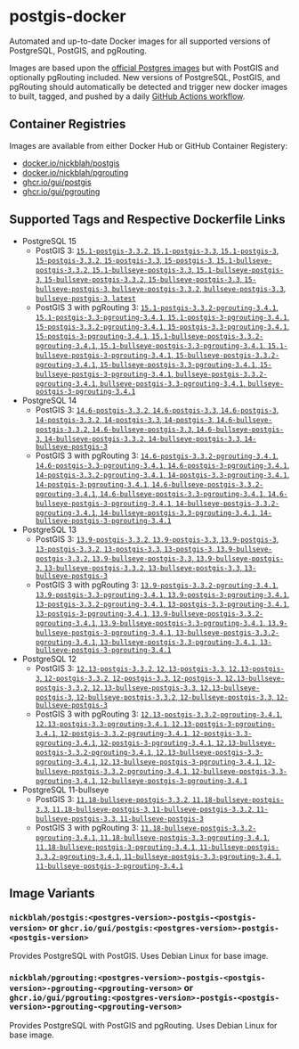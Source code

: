 # postgis-docker

Automated and up-to-date Docker images for all supported versions of PostgreSQL, PostGIS, and pgRouting.

Images are based upon the [official Postgres images](https://hub.docker.com/_/postgres) but with PostGIS and optionally pgRouting included. New versions of PostgreSQL, PostGIS, and pgRouting should automatically be detected and trigger new docker images to built, tagged, and pushed by a daily [GitHub Actions workflow](https://github.com/GUI/postgis-docker/blob/main/.github/workflows/main.yml).

## Container Registries

Images are available from either Docker Hub or GitHub Container Registery:

- [docker.io/nickblah/postgis](https://hub.docker.com/r/nickblah/postgis)
- [docker.io/nickblah/pgrouting](https://hub.docker.com/r/nickblah/pgrouting)
- [ghcr.io/gui/postgis](https://github.com/users/GUI/packages/container/package/postgis)
- [ghcr.io/gui/pgrouting](https://github.com/users/GUI/packages/container/package/pgrouting)

## Supported Tags and Respective Dockerfile Links

- PostgreSQL 15
  - PostGIS 3: [`15.1-postgis-3.3.2`, `15.1-postgis-3.3`, `15.1-postgis-3`, `15-postgis-3.3.2`, `15-postgis-3.3`, `15-postgis-3`, `15.1-bullseye-postgis-3.3.2`, `15.1-bullseye-postgis-3.3`, `15.1-bullseye-postgis-3`, `15-bullseye-postgis-3.3.2`, `15-bullseye-postgis-3.3`, `15-bullseye-postgis-3`, `bullseye-postgis-3.3.2`, `bullseye-postgis-3.3`, `bullseye-postgis-3`, `latest`](https://github.com/GUI/variant-docker/blob/main/15/bullseye/postgis-3/Dockerfile)
  - PostGIS 3 with pgRouting 3: [`15.1-postgis-3.3.2-pgrouting-3.4.1`, `15.1-postgis-3.3-pgrouting-3.4.1`, `15.1-postgis-3-pgrouting-3.4.1`, `15-postgis-3.3.2-pgrouting-3.4.1`, `15-postgis-3.3-pgrouting-3.4.1`, `15-postgis-3-pgrouting-3.4.1`, `15.1-bullseye-postgis-3.3.2-pgrouting-3.4.1`, `15.1-bullseye-postgis-3.3-pgrouting-3.4.1`, `15.1-bullseye-postgis-3-pgrouting-3.4.1`, `15-bullseye-postgis-3.3.2-pgrouting-3.4.1`, `15-bullseye-postgis-3.3-pgrouting-3.4.1`, `15-bullseye-postgis-3-pgrouting-3.4.1`, `bullseye-postgis-3.3.2-pgrouting-3.4.1`, `bullseye-postgis-3.3-pgrouting-3.4.1`, `bullseye-postgis-3-pgrouting-3.4.1`](https://github.com/GUI/variant-docker/blob/main/15/bullseye/postgis-3-pgrouting-3/Dockerfile)
- PostgreSQL 14
  - PostGIS 3: [`14.6-postgis-3.3.2`, `14.6-postgis-3.3`, `14.6-postgis-3`, `14-postgis-3.3.2`, `14-postgis-3.3`, `14-postgis-3`, `14.6-bullseye-postgis-3.3.2`, `14.6-bullseye-postgis-3.3`, `14.6-bullseye-postgis-3`, `14-bullseye-postgis-3.3.2`, `14-bullseye-postgis-3.3`, `14-bullseye-postgis-3`](https://github.com/GUI/variant-docker/blob/main/14/bullseye/postgis-3/Dockerfile)
  - PostGIS 3 with pgRouting 3: [`14.6-postgis-3.3.2-pgrouting-3.4.1`, `14.6-postgis-3.3-pgrouting-3.4.1`, `14.6-postgis-3-pgrouting-3.4.1`, `14-postgis-3.3.2-pgrouting-3.4.1`, `14-postgis-3.3-pgrouting-3.4.1`, `14-postgis-3-pgrouting-3.4.1`, `14.6-bullseye-postgis-3.3.2-pgrouting-3.4.1`, `14.6-bullseye-postgis-3.3-pgrouting-3.4.1`, `14.6-bullseye-postgis-3-pgrouting-3.4.1`, `14-bullseye-postgis-3.3.2-pgrouting-3.4.1`, `14-bullseye-postgis-3.3-pgrouting-3.4.1`, `14-bullseye-postgis-3-pgrouting-3.4.1`](https://github.com/GUI/variant-docker/blob/main/14/bullseye/postgis-3-pgrouting-3/Dockerfile)
- PostgreSQL 13
  - PostGIS 3: [`13.9-postgis-3.3.2`, `13.9-postgis-3.3`, `13.9-postgis-3`, `13-postgis-3.3.2`, `13-postgis-3.3`, `13-postgis-3`, `13.9-bullseye-postgis-3.3.2`, `13.9-bullseye-postgis-3.3`, `13.9-bullseye-postgis-3`, `13-bullseye-postgis-3.3.2`, `13-bullseye-postgis-3.3`, `13-bullseye-postgis-3`](https://github.com/GUI/variant-docker/blob/main/13/bullseye/postgis-3/Dockerfile)
  - PostGIS 3 with pgRouting 3: [`13.9-postgis-3.3.2-pgrouting-3.4.1`, `13.9-postgis-3.3-pgrouting-3.4.1`, `13.9-postgis-3-pgrouting-3.4.1`, `13-postgis-3.3.2-pgrouting-3.4.1`, `13-postgis-3.3-pgrouting-3.4.1`, `13-postgis-3-pgrouting-3.4.1`, `13.9-bullseye-postgis-3.3.2-pgrouting-3.4.1`, `13.9-bullseye-postgis-3.3-pgrouting-3.4.1`, `13.9-bullseye-postgis-3-pgrouting-3.4.1`, `13-bullseye-postgis-3.3.2-pgrouting-3.4.1`, `13-bullseye-postgis-3.3-pgrouting-3.4.1`, `13-bullseye-postgis-3-pgrouting-3.4.1`](https://github.com/GUI/variant-docker/blob/main/13/bullseye/postgis-3-pgrouting-3/Dockerfile)
- PostgreSQL 12
  - PostGIS 3: [`12.13-postgis-3.3.2`, `12.13-postgis-3.3`, `12.13-postgis-3`, `12-postgis-3.3.2`, `12-postgis-3.3`, `12-postgis-3`, `12.13-bullseye-postgis-3.3.2`, `12.13-bullseye-postgis-3.3`, `12.13-bullseye-postgis-3`, `12-bullseye-postgis-3.3.2`, `12-bullseye-postgis-3.3`, `12-bullseye-postgis-3`](https://github.com/GUI/variant-docker/blob/main/12/bullseye/postgis-3/Dockerfile)
  - PostGIS 3 with pgRouting 3: [`12.13-postgis-3.3.2-pgrouting-3.4.1`, `12.13-postgis-3.3-pgrouting-3.4.1`, `12.13-postgis-3-pgrouting-3.4.1`, `12-postgis-3.3.2-pgrouting-3.4.1`, `12-postgis-3.3-pgrouting-3.4.1`, `12-postgis-3-pgrouting-3.4.1`, `12.13-bullseye-postgis-3.3.2-pgrouting-3.4.1`, `12.13-bullseye-postgis-3.3-pgrouting-3.4.1`, `12.13-bullseye-postgis-3-pgrouting-3.4.1`, `12-bullseye-postgis-3.3.2-pgrouting-3.4.1`, `12-bullseye-postgis-3.3-pgrouting-3.4.1`, `12-bullseye-postgis-3-pgrouting-3.4.1`](https://github.com/GUI/variant-docker/blob/main/12/bullseye/postgis-3-pgrouting-3/Dockerfile)
- PostgreSQL 11-bullseye
  - PostGIS 3: [`11.18-bullseye-postgis-3.3.2`, `11.18-bullseye-postgis-3.3`, `11.18-bullseye-postgis-3`, `11-bullseye-postgis-3.3.2`, `11-bullseye-postgis-3.3`, `11-bullseye-postgis-3`](https://github.com/GUI/variant-docker/blob/main/11/bullseye/postgis-3/Dockerfile)
  - PostGIS 3 with pgRouting 3: [`11.18-bullseye-postgis-3.3.2-pgrouting-3.4.1`, `11.18-bullseye-postgis-3.3-pgrouting-3.4.1`, `11.18-bullseye-postgis-3-pgrouting-3.4.1`, `11-bullseye-postgis-3.3.2-pgrouting-3.4.1`, `11-bullseye-postgis-3.3-pgrouting-3.4.1`, `11-bullseye-postgis-3-pgrouting-3.4.1`](https://github.com/GUI/variant-docker/blob/main/11/bullseye/postgis-3-pgrouting-3/Dockerfile)

## Image Variants

### `nickblah/postgis:<postgres-version>-postgis-<postgis-version>` or `ghcr.io/gui/postgis:<postgres-version>-postgis-<postgis-version>`
Provides PostgreSQL with PostGIS. Uses Debian Linux for base image.

### `nickblah/pgrouting:<postgres-version>-postgis-<postgis-version>-pgrouting-<pgrouting-verson>` or `ghcr.io/gui/pgrouting:<postgres-version>-postgis-<postgis-version>-pgrouting-<pgrouting-verson>`
Provides PostgreSQL with PostGIS and pgRouting. Uses Debian Linux for base image.
